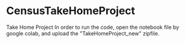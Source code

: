 # CensusTakeHomeProject
Take Home Project
In order to run the code, open the notebook file by google colab, and upload the "TakeHomeProject_new" zipfile.
